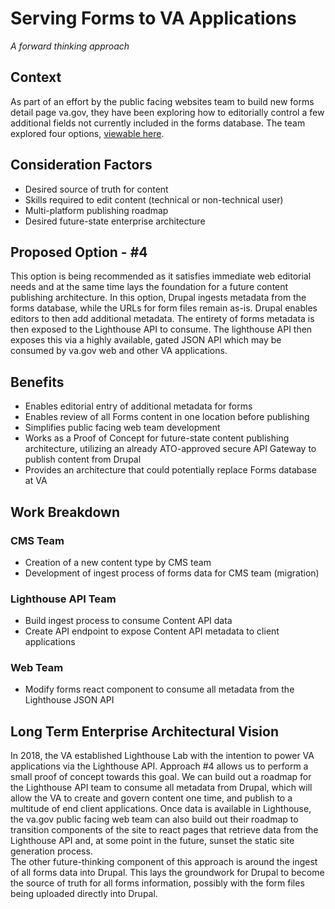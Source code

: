 # Serving Forms to VA Applications   
_A forward thinking approach_

## Context   
As part of an effort by the public facing websites team to build new forms detail page va.gov, they have been exploring how to editorially control a few additional fields not currently included in the forms database. The team explored four options, [viewable here](https://whimsical.com/Bn5zRk2PDzuSjpu1d5q4Pu).

## Consideration Factors 
- Desired source of truth for content
- Skills required to edit content (technical or non-technical user)
- Multi-platform publishing roadmap
- Desired future-state enterprise architecture

## Proposed Option - #4   
This option is being recommended as it satisfies immediate web editorial needs and at the same time lays the foundation for a future content publishing architecture. In this option, Drupal ingests metadata from the forms database, while the URLs for form files remain as-is. Drupal enables editors to then add additional metadata. The entirety of forms metadata is then exposed to the Lighthouse API to consume. The lighthouse API then exposes this via a highly available, gated JSON API which may be consumed by va.gov web and other VA applications. 

## Benefits
- Enables editorial entry of additional metadata for forms
- Enables review of all Forms content in one location before publishing
- Simplifies public facing web team development 
- Works as a Proof of Concept for future-state content publishing architecture, utilizing an already ATO-approved secure API Gateway to publish content from Drupal
- Provides an architecture that could potentially replace Forms database at VA

## Work Breakdown
### CMS Team
- Creation of a new content type by CMS team
- Development of ingest process of forms data for CMS team (migration)

### Lighthouse API Team
- Build ingest process to consume Content API data
- Create API endpoint to expose Content API metadata to client applications

### Web Team
- Modify forms react component to consume all metadata from the Lighthouse JSON API

## Long Term Enterprise Architectural Vision   
In 2018, the VA established Lighthouse Lab with the intention to power VA applications via the Lighthouse API. Approach #4 allows us to perform a small proof of concept towards this goal. We can build out a roadmap for the Lighthouse API team to consume all metadata from Drupal, which will allow the VA to create and govern content one time, and publish to a multitude of end client applications. Once data is available in Lighthouse, the va.gov public facing web team can also build out their roadmap to transition components of the site to react pages that retrieve data from the Lighthouse API and, at some point in the future, sunset the static site generation process.    
The other future-thinking component of this approach is around the ingest of all forms data into Drupal. This lays the groundwork for Drupal to become the source of truth for all forms information, possibly with the form files being uploaded directly into Drupal. 

